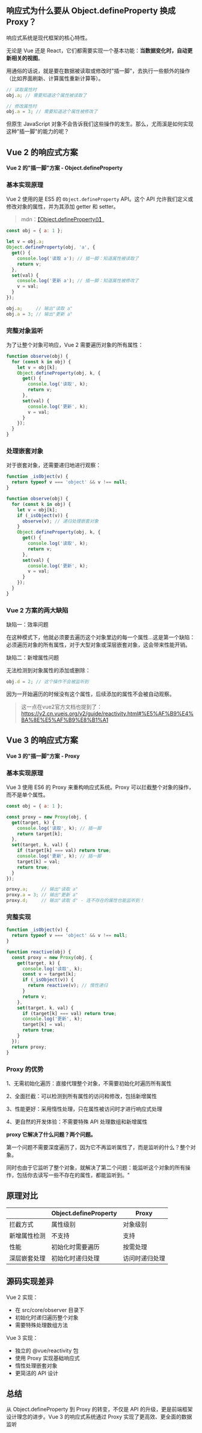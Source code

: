 ## 响应式为什么要从 Object.defineProperty 换成 Proxy？

响应式系统是现代框架的核心特性。

无论是 Vue 还是 React，它们都需要实现一个基本功能：**当数据变化时，自动更新相关的视图**。

用通俗的话说，就是要在数据被读取或修改时"插一脚"，去执行一些额外的操作（比如界面刷新、计算属性重新计算等）。

```js
// 读取属性时
obj.a; // 需要知道这个属性被读取了

// 修改属性时
obj.a = 3; // 需要知道这个属性被修改了
```

但原生 JavaScript 对象不会告诉我们这些操作的发生。那么，尤雨溪是如何实现这种"插一脚"的能力的呢？

## Vue 2 的响应式方案

**Vue 2 的"插一脚"方案 - Object.defineProperty**

### 基本实现原理

Vue 2 使用的是 ES5 的 `Object.defineProperty` API。这个 API 允许我们定义或修改对象的属性，并为其添加 getter 和 setter。

>   mdn：[【Object.defineProperty()】](https://developer.mozilla.org/zh-CN/docs/Web/JavaScript/Reference/Global_Objects/Object/defineProperty)

```js
const obj = { a: 1 };

let v = obj.a;
Object.defineProperty(obj, 'a', {
  get() {
    console.log('读取 a'); // 插一脚：知道属性被读取了
    return v;
  },
  set(val) {
    console.log('更新 a'); // 插一脚：知道属性被修改了
    v = val;
  }
});

obj.a;     // 输出"读取 a"
obj.a = 3; // 输出"更新 a"
```

### 完整对象监听

为了让整个对象可响应，Vue 2 需要遍历对象的所有属性：

```js
function observe(obj) {
  for (const k in obj) {
    let v = obj[k];
    Object.defineProperty(obj, k, {
      get() {
        console.log('读取', k);
        return v;
      },
      set(val) {
        console.log('更新', k);
        v = val;
      }
    });
  }
}
```

### 处理嵌套对象

对于嵌套对象，还需要递归地进行观察：

```js
function _isObject(v) {
  return typeof v === 'object' && v !== null;
}

function observe(obj) {
  for (const k in obj) {
    let v = obj[k];
    if (_isObject(v)) {
      observe(v); // 递归处理嵌套对象
    }
    Object.defineProperty(obj, k, {
      get() {
        console.log('读取', k);
        return v;
      },
      set(val) {
        console.log('更新', k);
        v = val;
      }
    });
  }
}
```

### Vue 2 方案的两大缺陷

缺陷一：效率问题

在这种模式下，他就必须要去遍历这个对象里边的每一个属性...这是第一个缺陷：必须遍历对象的所有属性，对于大型对象或深层嵌套对象，这会带来性能开销。

缺陷二：新增属性问题

无法检测到对象属性的添加或删除：

```js
obj.d = 2; // 这个操作不会被监听到
```

因为一开始遍历的时候没有这个属性，后续添加的属性不会被自动观察。

>   这一点在vue2官方文档也提到了：https://v2.cn.vuejs.org/v2/guide/reactivity.html#%E5%AF%B9%E4%BA%8E%E5%AF%B9%E8%B1%A1


## Vue 3 的响应式方案

**Vue 3 的"插一脚"方案 - Proxy**

### 基本实现原理

Vue 3 使用 ES6 的 Proxy 来重构响应式系统。Proxy 可以拦截整个对象的操作，而不是单个属性。

```js
const obj = { a: 1 };

const proxy = new Proxy(obj, {
  get(target, k) {
    console.log('读取', k); // 插一脚
    return target[k];
  },
  set(target, k, val) {
    if (target[k] === val) return true;
    console.log('更新', k); // 插一脚
    target[k] = val;
    return true;
  }
});

proxy.a;     // 输出"读取 a"
proxy.a = 3; // 输出"更新 a"
proxy.d;     // 输出"读取 d" - 连不存在的属性也能监听到！
```

### 完整实现

```js
function _isObject(v) {
  return typeof v === 'object' && v !== null;
}

function reactive(obj) {
  const proxy = new Proxy(obj, {
    get(target, k) {
      console.log('读取', k);
      const v = target[k];
      if (_isObject(v)) {
        return reactive(v); // 惰性递归
      }
      return v;
    },
    set(target, k, val) {
      if (target[k] === val) return true;
      console.log('更新', k);
      target[k] = val;
      return true;
    }
  });
  return proxy;
}
```

### Proxy 的优势

1、无需初始化遍历：直接代理整个对象，不需要初始化时遍历所有属性

2、全面拦截：可以检测到所有属性的访问和修改，包括新增属性

3、性能更好：采用惰性处理，只在属性被访问时才进行响应式处理

4、更自然的开发体验：不需要特殊 API 处理数组和新增属性

**proxy 它解决了什么问题？两个问题。**

第一个问题不需要深度遍历了，因为它不再监听属性了，而是监听的什么？整个对象。

同时也由于它监听了整个对象，就解决了第二个问题：能监听这个对象的所有操作，包括你去读写一些不存在的属性，都能监听到。"

## 原理对比

| | Object.defineProperty | Proxy |
|---------|-----------------------|-------|
| 拦截方式 | 属性级别            | 对象级别   |
| 新增属性检测 | 不支持 | 支持 |
| 性能 | 初始化时需要遍历 | 按需处理 |
| 深层嵌套处理 | 初始化时递归处理 | 访问时递归处理 |

## 源码实现差异

Vue 2 实现：

-   在 src/core/observer 目录下
-   初始化时递归遍历整个对象
-   需要特殊处理数组方法

Vue 3 实现：

-   独立的 @vue/reactivity 包
-   使用 Proxy 实现基础响应式
-   惰性处理嵌套对象
-   更简洁的 API 设计

## 总结

从 Object.defineProperty 到 Proxy 的转变，不仅是 API 的升级，更是前端框架设计理念的进步。Vue 3 的响应式系统通过 Proxy 实现了更高效、更全面的数据监听

